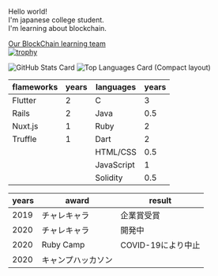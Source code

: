 <b10>Hello world!</b1>
<br>
I'm japanese college student.
<br>
I'm learning about blockchain.

<a href="https://goblockchain.network/">Our BlockChain learning team</a><br>
[![trophy](https://github-profile-trophy.vercel.app/?username=shoukitsuda)](https://github.com/ryo-ma/github-profile-trophy)

![GitHub Stats Card](https://github-readme-stats.vercel.app/api?username=shoukitsuda&layout=compact)
![Top Languages Card (Compact layout)](https://github-readme-stats.vercel.app/api/top-langs/?username=shoukitsuda&layout=compact)


|  flameworks  | years  |languages |years  |
| ----         | ----   |----      | ----  |              
|Flutter       |  2     |C         |  3    |
|Rails         |  2     |Java      |  0.5  |
|Nuxt.js       |  1     |Ruby      |  2    |
|Truffle       |  1     |Dart      |  2    |
|              |        |HTML/CSS  |  0.5  |
|              |        |JavaScript|  1    |
|              |        |Solidity  |  0.5  |

|  years  | award         |result           |
| ----    | ----          | ----            |   
|2019     |チャレキャラ     |企業賞受賞         |
|2020     |チャレキャラ     |開発中            |
|2020     |Ruby Camp      |COVID-19により中止| 
|2020     |キャンプハッカソン|                 |


